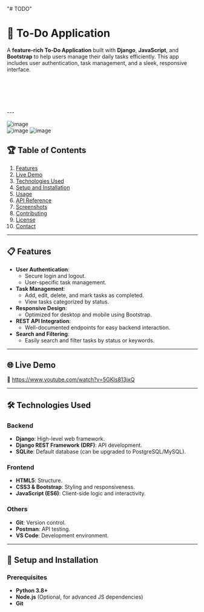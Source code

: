 "# TODO" 
# 📝 To-Do Application

A **feature-rich To-Do Application** built with **Django**, **JavaScript**, and **Bootstrap** to help users manage their daily tasks efficiently. This app includes user authentication, task management, and a sleek, responsive interface.

<br>

<br>


<br>

<br>


---<bR>

![image](https://github.com/user-attachments/assets/e6b73a54-0980-498d-9ec7-97163950fa51)
<br>
![image](https://github.com/user-attachments/assets/6ddca943-6c8a-4681-a248-f738101ab3ef)
![image](https://github.com/user-attachments/assets/7ccb4f46-1d38-4551-aa1c-763bdb8e456a)

## 🏆 Table of Contents

1. [Features](#features)
2. [Live Demo](#live-demo)
3. [Technologies Used](#technologies-used)
4. [Setup and Installation](#setup-and-installation)
5. [Usage](#usage)
6. [API Reference](#api-reference)
7. [Screenshots](#screenshots)
8. [Contributing](#contributing)
9. [License](#license)
10. [Contact](#contact)

---

## 📋 Features

- **User Authentication**:
  - Secure login and logout.
  - User-specific task management.
- **Task Management**:
  - Add, edit, delete, and mark tasks as completed.
  - View tasks categorized by status.
- **Responsive Design**:
  - Optimized for desktop and mobile using Bootstrap.
- **REST API Integration**:
  - Well-documented endpoints for easy backend interaction.
- **Search and Filtering**:
  - Easily search and filter tasks by status or keywords.

---

## 🌐 Live Demo

🚀 https://www.youtube.com/watch?v=5GKIs813jxQ

---

## 🛠️ Technologies Used

### Backend
- **Django**: High-level web framework.
- **Django REST Framework (DRF)**: API development.
- **SQLite**: Default database (can be upgraded to PostgreSQL/MySQL).

### Frontend
- **HTML5**: Structure.
- **CSS3 & Bootstrap**: Styling and responsiveness.
- **JavaScript (ES6)**: Client-side logic and interactivity.

### Others
- **Git**: Version control.
- **Postman**: API testing.
- **VS Code**: Development environment.

---

## 🔧 Setup and Installation

### Prerequisites
- **Python 3.8+**
- **Node.js** (Optional, for advanced JS dependencies)
- **Git**



